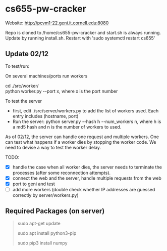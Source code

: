 # cs655-pw-cracker

Website: http://pcvm1-22.geni.it.cornell.edu:8080

Repo is cloned to /home/cs655-pw-cracker and start.sh is always running. Update by running install.sh. Restart with 'sudo systemctl restart cs655'

## Update 02/12

To test/run:

On several machines/ports run workers

cd ./src/worker/  
python worker.py --port x, where x is the port number

To test the server
* first, edit ./src/server/workers.py to add the list of workers used. Each entry includes (hostname, port)
* Run the server: python server.py --hash h --num_workers n, where h is a md5 hash and n is the number of workers to used.

As of 02/12, the server can handle one request and multiple workers. One can test what happens if a worker dies by stopping the worker code. We need to devise a way to test the worker delay. 

TODO:   
- [x] handle the case when all worker dies, the server needs to terminate the processes (after some reconnection attempts).  
- [x] connect the web and the server, handle multiple requests from the web
- [x] port to geni and test
- [ ] add more workers (double check whether IP addresses are guessed correctly by server/workers.py)

## Required Packages (on server)

> sudo apt-get update
> 
> sudo apt install python3-pip
> 
> sudo pip3 install numpy
